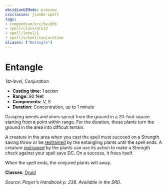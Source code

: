 ```yaml
---
obsidianUIMode: preview
cssclasses: json5e-spell
tags:
- compendium/src/5e/phb
- spell/class/druid
- spell/level/1
- spell/school/conjuration
aliases: ["Entangle"]
---
```

# Entangle
*1st-level, Conjuration*  

- **Casting time:** 1 action
- **Range:** 90 feet
- **Components:** V, S
- **Duration:** Concentration, up to 1 minute

Grasping weeds and vines sprout from the ground in a 20-foot square starting from a point within range. For the duration, these plants turn the ground in the area into difficult terrain.

A creature in the area when you cast the spell must succeed on a Strength saving throw or be [restrained](_conditions.md#restrained) by the entangling plants until the spell ends. A creature [restrained](_conditions.md#restrained) by the plants can use its action to make a Strength check against your spell save DC. On a success, it frees itself.

When the spell ends, the conjured plants wilt away.

**Classes**: [Druid](compendium/classes/druid.md)

*Source: Player's Handbook p. 238. Available in the SRD.*